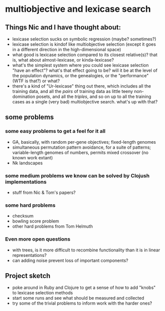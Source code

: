 # multiobjective and lexicase search


## Things Nic and I have thought about:

- lexicase selection sucks on symbolic regression (maybe? sometimes?)
- lexicase selection is kindof like multiobjective selection (except it goes in a different direction in the high-dimensional space)
- what good is lexicase selection compared to its closest relative(s)? that is, what about almost-lexicase, or kinda-lexicase?
- what's the simplest system where you could see lexicase selection "have an effect"? what's that effect going to be? will it be at the level of the population dynamics, or the genealogies, or the "performance" (WTF is that?) or what?
- there's a kind of "Ur-lexicase" thing out there, which includes all the training data, and all the _pairs_ of training data as little teeny non-domination posets, and all the _triples_, and so on up to all the training cases as a single (very bad) multiobjective search. what's up with that?

## some problems

### some easy problems to get a feel for it all

- GA, basically, with random per-gene objectives; fixed-length genomes
- simultaneous permutation pattern avoidance, for a suite of patterns; variable-length genomes of numbers, permits mixed crossover (no known work extant)
- Nk landscapes

### some medium problems we know can be solved by Clojush implementations

- stuff from Nic & Tom's papers?

### some hard problems

- checksum
- bowling score problem
- other hard problems from Tom Helmuth

### Even more open questions 

- with trees, is it more difficult to recombine functionality than it is in linear representations?
- can adding noise prevent loss of important components?

## Project sketch

- poke around in Ruby and Clojure to get a sense of how to add "knobs" to lexicase selection methods
- start some runs and see what should be measured and collected
- try some of the trivial problems to inform work with the harder ones?
